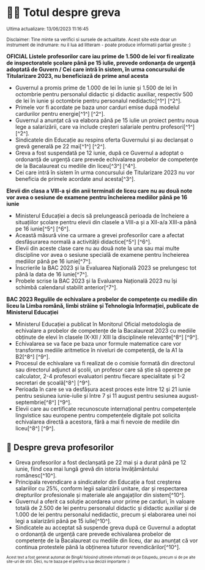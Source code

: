 # 👩‍🏫 Totul despre greva
<sub>Ultima actualizare: 13/06/2023 11:16:45</sub>

<sub>Disclaimer: Tine minte sa verifici si sursele de actualitate. Acest site este doar un instrument de indrumare: nu il lua ad litteram - poate produce informatii partial gresite :)</sub>

**OFICIAL Listele profesorilor care iau prime de 1.500 de lei vor fi realizate de inspectoratele școlare până pe 15 iulie, prevede ordonanța de urgență adoptată de Guvern / Cei care intră în sistem, în urma concursului de Titularizare 2023, nu beneficiază de prime anul acesta**

- Guvernul a promis prime de 1.000 de lei în iunie și 1.500 de lei în octombrie pentru personalul didactic și didactic auxiliar, respectiv 500 de lei în iunie și octombrie pentru personalul nedidactic[^1^] [^2^].
- Primele vor fi acordate pe baza unor carduri emise după modelul cardurilor pentru energie[^1^] [^2^].
- Guvernul a anunțat că va elabora până pe 15 iulie un proiect pentru noua lege a salarizării, care va include creșteri salariale pentru profesori[^1^] [^2^].
- Sindicatele din Educație au respins oferta Guvernului și au declanșat o grevă generală pe 22 mai[^1^] [^2^].
- Greva a fost suspendată pe 12 iunie, după ce Guvernul a adoptat o ordonanță de urgență care prevede echivalarea probelor de competențe de la Bacalaureat cu mediile din liceu[^3^] [^4^].
- Cei care intră în sistem în urma concursului de Titularizare 2023 nu vor beneficia de primele acordate anul acesta[^3^].

**Elevii din clasa a VIII-a şi din anii terminali de liceu care nu au două note vor avea o sesiune de examene pentru încheierea mediilor până pe 16 iunie**

- Ministerul Educației a decis să prelungească perioada de încheiere a situațiilor școlare pentru elevii din clasele a VIII-a și a XII-a/a XIII-a până pe 16 iunie[^5^] [^6^].
- Această măsură vine ca urmare a grevei profesorilor care a afectat desfășurarea normală a activității didactice[^5^] [^6^].
- Elevii din aceste clase care nu au două note la una sau mai multe discipline vor avea o sesiune specială de examene pentru încheierea mediilor până pe 16 iunie[^7^].
- Înscrierile la BAC 2023 și la Evaluarea Națională 2023 se prelungesc tot până la data de 16 iunie[^7^].
- Probele scrise la BAC 2023 și la Evaluarea Națională 2023 nu își schimbă calendarul stabilit anterior[^7^].

**BAC 2023 Regulile de echivalare a probelor de competențe cu mediile din liceu la Limba română, limbi străine și Tehnologia Informației, publicate de Ministerul Educației**

- Ministerul Educației a publicat în Monitorul Oficial metodologia de echivalare a probelor de competențe de la Bacalaureat 2023 cu mediile obținute de elevi în clasele IX-XII / XIII la disciplinele relevante[^8^] [^9^].
- Echivalarea se va face pe baza unor formule matematice care vor transforma mediile aritmetice în niveluri de competență, de la A1 la B2[^8^] [^9^].
- Procesul de echivalare va fi realizat de o comisie formată din directorul sau directorul adjunct al școlii, un profesor care să știe să opereze pe calculator, 2-4 profesori evaluatori pentru fiecare specialitate și 1-2 secretari de școală[^8^] [^9^].
- Perioada în care se va desfășura acest proces este între 12 și 21 iunie pentru sesiunea iunie-iulie și între 7 și 11 august pentru sesiunea august-septembrie[^8^] [^9^].
- Elevii care au certificate recunoscute internațional pentru competențele lingvistice sau europene pentru competențele digitale pot solicita echivalarea directă a acestora, fără a mai fi nevoie de mediile din liceu[^8^] [^9^].

## 🏫 Despre greva profesorilor

- Greva profesorilor a fost declanșată pe 22 mai și a durat până pe 12 iunie, fiind cea mai lungă grevă din istoria învățământului românesc[^10^].
- Principala revendicare a sindicatelor din Educație a fost creșterea salariilor cu 25%, conform legii salarizării unitare, dar și respectarea drepturilor profesionale și materiale ale angajaților din sistem[^10^].
- Guvernul a oferit ca soluție acordarea unor prime pe carduri, în valoare totală de 2.500 de lei pentru personalul didactic și didactic auxiliar și de 1.000 de lei pentru personalul nedidactic, precum și elaborarea unei noi legi a salarizării până pe 15 iulie[^10^].
- Sindicatele au acceptat să suspende greva după ce Guvernul a adoptat o ordonanță de urgență care prevede echivalarea probelor de competențe de la Bacalaureat cu mediile din liceu, dar au anunțat că vor continua protestele până la obținerea tuturor revendicărilor[^10^].


<sub><sub>Acest text a fost generat automat de BingAI folosind ultimele informatii de pe Edupedu, precum si de pe alte site-uri de stiri. Deci, nu te baza pe el pentru a lua decizii importante :)</sub></sub>